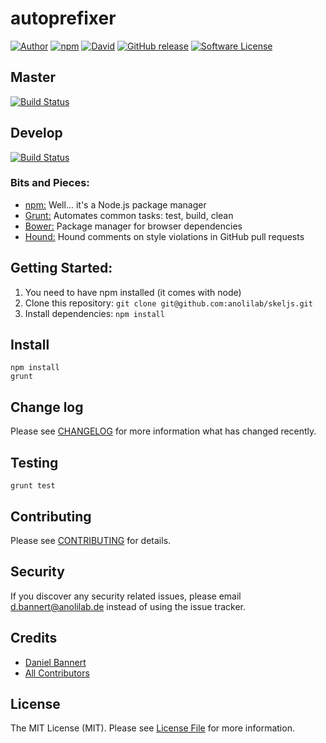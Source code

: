 # autoprefixer

[![Author](http://img.shields.io/badge/author-@anolilab-blue.svg?style=flat-square)](https://twitter.com/@anolilab)
[![npm](https://img.shields.io/npm/v/growcss-autoprefixer.svg?style=flat-square)](https://www.npmjs.com/package/growcss-autoprefixer)
[![David](https://img.shields.io/david/growcss/autoprefixer.svg?style=flat-square)](https://david-dm.org/growcss/autoprefixer#info=dependencies&view=table)
[![GitHub release](https://img.shields.io/github/release/growcss/autoprefixer.svg?style=flat-square)](https://github.com/growcss/autoprefixer/releases)
[![Software License](https://img.shields.io/badge/license-MIT-brightgreen.svg?style=flat-square)](LICENSE)

## Master
[![Build Status](https://img.shields.io/travis/growcss/autoprefixer.svg?branch=develop&style=flat-square)](https://travis-ci.org/growcss/autoprefixer)

## Develop
[![Build Status](https://img.shields.io/travis/growcss/autoprefixer.svg?branch=develop&style=flat-square)](https://travis-ci.org/growcss/autoprefixer)

### Bits and Pieces:
* [npm:](https://npmjs.org/) Well... it's a Node.js package manager
* [Grunt:](http://gruntjs.com/) Automates common tasks: test, build, clean
* [Bower:](http://bower.io/) Package manager for browser dependencies
* [Hound:](https://houndci.com/) Hound comments on style violations in GitHub pull requests

## Getting Started:

1. You need to have npm installed (it comes with node)
2. Clone this repository: `git clone git@github.com:anolilab/skeljs.git`
3. Install dependencies: `npm install`

## Install

~~~
npm install
grunt
~~~

## Change log

Please see [CHANGELOG](CHANGELOG.md) for more information what has changed recently.

## Testing

~~~
grunt test
~~~

## Contributing

Please see [CONTRIBUTING](CONTRIBUTING.md) for details.

## Security

If you discover any security related issues, please email d.bannert@anolilab.de instead of using the issue tracker.

## Credits

- [Daniel Bannert](https://github.com/growcss)
- [All Contributors](../../contributors)

## License

The MIT License (MIT). Please see [License File](LICENSE.md) for more information.

